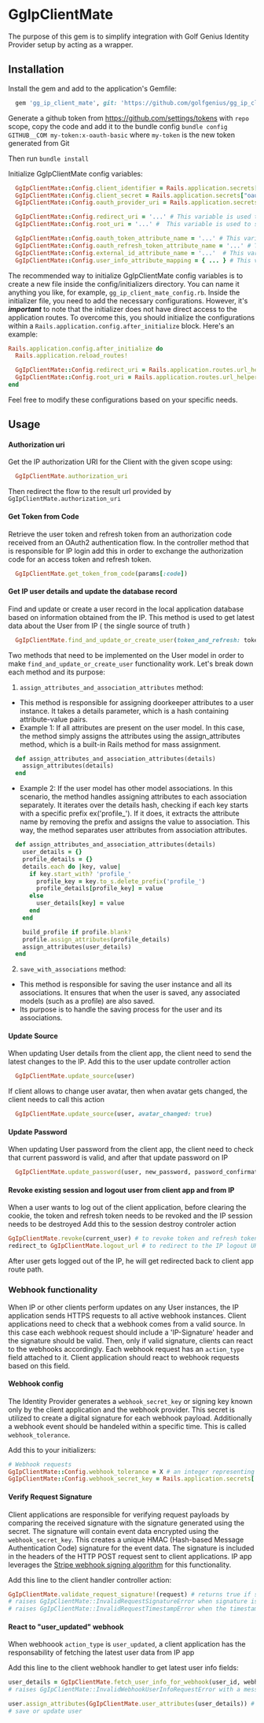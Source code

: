 # GgIpClientMate

The purpose of this gem is to simplify integration with Golf Genius Identity Provider setup by acting as a wrapper.

## Installation

Install the gem and add to the application's Gemfile:
```ruby
  gem 'gg_ip_client_mate', git: 'https://github.com/golfgenius/gg_ip_client_mate', branch: 'master'
```
Generate a github token from https://github.com/settings/tokens with `repo` scope, copy the code and add it to the bundle config `bundle config GITHUB__COM my-token:x-oauth-basic` where `my-token` is the new token generated from Git

Then run `bundle install`

Initialize GgIpClientMate config variables:
```ruby
  GgIpClientMate::Config.client_identifier = Rails.application.secrets["oauth_client_id"] # This variable is used to set the OAuth client ID provided by the IP application. It is typically used to authenticate the client application with the IP.
  GgIpClientMate::Config.client_secret = Rails.application.secrets["oauth_client_secret"] # This variable is used to set the OAuth client secret provided by the IP application. It is typically used in conjunction with the client ID to authenticate the client application with the IP.
  GgIpClientMate::Config.oauth_provider_uri = Rails.application.secrets["oauth_provider_uri"] # This variable is used to set the URI for the IP application, which is used to initiate the OAuth authentication flow. This URI should have an HTTPS prefix for security reason

  GgIpClientMate::Config.redirect_uri = '...' # This variable is used to set the URI where the IP application will redirect the user after they have authenticated and granted access to their information. This URI should be responsible for exchanging the IP code for a user token and refresh token.
  GgIpClientMate::Config.root_uri = '...' #  This variable is used to set the root URI for the client application, which is where the user will be redirected after logging out of the IP application.

  GgIpClientMate::Config.oauth_token_attribute_name = '...' # This variable represents the attribute name on User model that is used to store an access token that is issued by an OAuth provider to authorize third-party applications in order to access a user's protected resources.
  GgIpClientMate::Config.oauth_refresh_token_attribute_name = '...' # This variable represents the attribute name that is used to store the refresh_token that needed to obtain a new access token when the current access token expires in OAuth authentication.
  GgIpClientMate::Config.external_id_attribute_name = '...'  # This variable represents the attribute name used to link a user on the client application with the corresponding user on the identity provider application( external_id )
  GgIpClientMate::Config.user_info_attribute_mapping = { ... } # This variable represents a hash used for mapping all the user attributes with the doorkeeper attributes
```

The recommended way to initialize GgIpClientMate config variables is to create a new file inside the config/initializers directory. You can name it anything you like, for example, `gg_ip_client_mate_config.rb`.
Inside the initializer file, you need to add the necessary configurations. However, it's **_important_** to note that the initializer does not have direct access to the application routes. To overcome this, you should initialize the configurations within a `Rails.application.config.after_initialize` block. Here's an example:
```ruby
Rails.application.config.after_initialize do
  Rails.application.reload_routes!

  GgIpClientMate::Config.redirect_uri = Rails.application.routes.url_helpers.oauth_login_url
  GgIpClientMate::Config.root_uri = Rails.application.routes.url_helpers.root_url
end
```
Feel free to modify these configurations based on your specific needs.

## Usage

#### Authorization uri
Get the IP authorization URI for the Client with the given scope using:
```ruby
  GgIpClientMate.authorization_uri
```
Then redirect the flow to the result url provided by `GgIpClientMate.authorization_uri`

#### Get Token from Code
Retrieve the user token and refresh token from an authorization code received from an OAuth2 authentication flow.
In the controller method that is responsible for IP login add this in order to exchange the authorization code for an access token and refresh token.
```ruby
  GgIpClientMate.get_token_from_code(params[:code])
```

#### Get IP user details and update the database record
Find and update or create a user record in the local application database based on information obtained from the IP. This method is used to get latest data about the User from IP ( the single source of truth )
```ruby
  GgIpClientMate.find_and_update_or_create_user(token_and_refresh: token_and_refresh)
```

Two methods that need to be implemented on the User model in order to make `find_and_update_or_create_user` functionality work. Let's break down each method and its purpose:
1. `assign_attributes_and_association_attributes` method:
  - This method is responsible for assigning doorkeeper attributes to a user instance. It takes a details parameter, which is a hash containing attribute-value pairs.
  - Example 1: If all attributes are present on the user model. In this case, the method simply assigns the attributes using the assign_attributes method, which is a built-in Rails method for mass assignment.
  ```ruby
    def assign_attributes_and_association_attributes(details)
      assign_attributes(details)
    end
  ```
  - Example 2: If the user model has other model associations. In this scenario, the method handles assigning attributes to each association separately. It iterates over the details hash, checking if each key starts with a specific prefix ex('profile_'). If it does, it extracts the attribute name by removing the prefix and assigns the value to association. This way, the method separates user attributes from association attributes.
  ```ruby
    def assign_attributes_and_association_attributes(details)
      user_details = {}
      profile_details = {}
      details.each do |key, value|
        if key.start_with? 'profile_'
          profile_key = key.to_s.delete_prefix('profile_')
          profile_details[profile_key] = value
        else
          user_details[key] = value
        end
      end

      build_profile if profile.blank?
      profile.assign_attributes(profile_details)
      assign_attributes(user_details)
    end
  ```

2. `save_with_associations` method:
  - This method is responsible for saving the user instance and all its associations. It ensures that when the user is saved, any associated models (such as a profile) are also saved.
  - Its purpose is to handle the saving process for the user and its associations.

#### Update Source
When updating User details from the client app, the client need to send the latest changes to the IP. Add this to the user update controller action
```ruby
  GgIpClientMate.update_source(user)
```

If client allows to change user avatar, then when avatar gets changed, the client needs to call this action
```ruby
  GgIpClientMate.update_source(user, avatar_changed: true)
```

#### Update Password
When updating User password from the client app, the client need to check that current password is valid, and after that update password on IP
```ruby
  GgIpClientMate.update_password(user, new_password, password_confirmation, password)
```

#### Revoke existing session and logout user from client app and from IP
When a user wants to log out of the client application, before clearing the cookie, the token and refresh token needs to be revoked and the IP session needs to be destroyed
Add this to the session destroy controler action
```ruby
GgIpClientMate.revoke(current_user) # to revoke token and refresh token
redirect_to GgIpClientMate.logout_url # to redirect to the IP logout URL
```
After user gets logged out of the IP, he will get redirected back to client app route path.


### Webhook functionality
When IP or other clients perform updates on any User instances, the IP application sends HTTPS requests to all active webhook instances.
Client applications need to check that a webhook comes from a valid source. In this case each webhook request should include a 'IP-Signature' header and the signature should be valid. Then, only if valid signature, clients can react to the webhooks accordingly.
Each webhook request has an `action_type` field attached to it. Client application should react to webhook requests based on this field.

#### Webhook config
The Identity Provider generates a `webhook_secret_key` or signing key known only by the client application and the webhook provider. This secret is utilized to create a digital signature for each webhook payload.
Additionally a webhook event should be handeled within a specific time. This is called `webhook_tolerance`.

Add this to your initializers:
```ruby
# Webhook requests
GgIpClientMate::Config.webhook_tolerance = X # an integer representing the tolerance minutes. Webhooks that were sent before X.minutes ago will not be resolved
GgIpClientMate::Config.webhook_secret_key = Rails.application.secrets['webhook_secret'] # string generated by IP when webhook event is added
```

#### Verify Request Signature
Client applications are responsible for verifying request payloads by comparing the received signature with the signature generated using the secret.
The signature will contain event data encrypted using the `webhook_secret_key`. This creates a unique HMAC (Hash-based Message Authentication Code) signature for the event data. The signature is included in the headers of the HTTP POST request sent to client applications. IP app leverages the [Stripe webhook signing algorithm](https://stripe.com/docs/webhooks#verify-manually) for this functionality.

Add this line to the client handler controller action:
```ruby
GgIpClientMate.validate_request_signature!(request) # returns true if signature is valid or raise error:
# raises GgIpClientMate::InvalidRequestSignatureError when signature is missing or invalid
# raises GgIpClientMate::InvalidRequestTimestampError when the timestamp exceeds the specified request tolerance (GgIpClientMate::Config.webhook_tolerance || 5 minutes)
```

#### React to "user_updated" webhook
When webhoook `action_type` is `user_updated`, a client application has the responsability of fetching the latest user data from IP app

Add this line to the client webhook handler to get latest user info fields:
```ruby
user_details = GgIpClientMate.fetch_user_info_for_webhook(user_id, webhook_id) # returns json field with lates user data
# raises GgIpClientMate::InvalidWebhookUserInfoRequestError with a message in case IP encountered an error in returning user data

user.assign_attributes(GgIpClientMate.user_attributes(user_details)) # GgIpClientMate.user_attributes maps IP user attributes to client application user attributes
# save or update user
```
